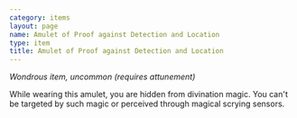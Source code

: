 ```yaml
---
category: items
layout: page
name: Amulet of Proof against Detection and Location
type: item
title: Amulet of Proof against Detection and Location 
---
```

_Wondrous item, uncommon (requires attunement)_ 

While wearing this amulet, you are hidden from divination magic. You can't be targeted by such magic or perceived through magical scrying sensors.